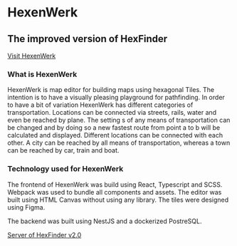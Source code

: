 # HexenWerk
## The improved version of HexFinder

<a href="https://chrisbohne.github.io" target="_blank">Visit HexenWerk</a>

### What is HexenWerk
HexenWerk is map editor for building maps using hexagonal Tiles. The intention is to have a visually pleasing playground for pathfinding. In order to have a bit of variation HexenWerk has different categories of transportation. Locations can be connected via streets, rails, water and even be reached by plane. The setting s of any means of transportation can be changed and by doing so a new fastest route from point a to b will be calculated and displayed.
Different locations can be connected with each other. A city can be reached by all means of transportation, whereas a town can be reached by car, train and boat. 

### Technology used for HexenWerk
The frontend of HexenWerk was build using React, Typescript and SCSS. Webpack was used to bundle all components and assets.
The editor was built using HTML Canvas without using any library. The tiles were designed using Figma.

The backend was built using NestJS and a dockerized PostreSQL.

[Server of HexFinder v2.0](https://github.com/chrisbohne/HexFinder_v2_server)
